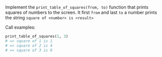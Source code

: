 Implement the `print_table_of_squares(from, to)` function that prints squares of numbers to the screen. It first `from` and last `to` a number prints the string `square of <number> is <result>`

Call examples:

```python
print_table_of_squares(1, 3)
# => square of 1 is 1
# => square of 2 is 4
# => square of 3 is 9
```
